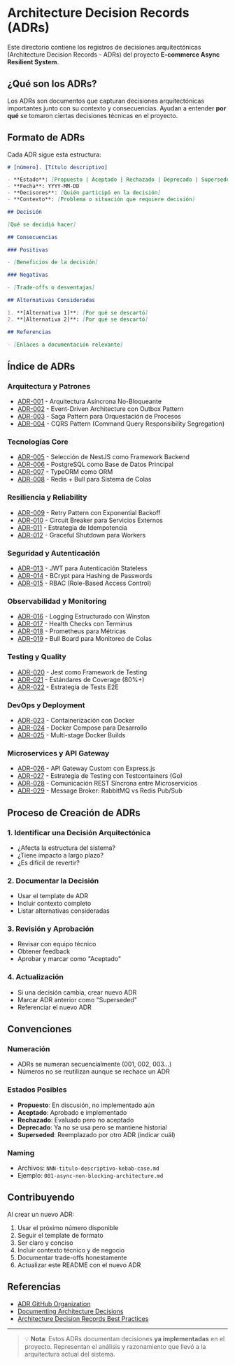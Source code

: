 # Architecture Decision Records (ADRs)

Este directorio contiene los registros de decisiones arquitectónicas (Architecture Decision Records - ADRs) del proyecto **E-commerce Async Resilient System**.

## ¿Qué son los ADRs?

Los ADRs son documentos que capturan decisiones arquitectónicas importantes junto con su contexto y consecuencias. Ayudan a entender **por qué** se tomaron ciertas decisiones técnicas en el proyecto.

## Formato de ADRs

Cada ADR sigue esta estructura:

```markdown
# [número]. [Título descriptivo]

- **Estado**: [Propuesto | Aceptado | Rechazado | Deprecado | Superseded]
- **Fecha**: YYYY-MM-DD
- **Decisores**: [Quién participó en la decisión]
- **Contexto**: [Problema o situación que requiere decisión]

## Decisión

[Qué se decidió hacer]

## Consecuencias

### Positivas

- [Beneficios de la decisión]

### Negativas

- [Trade-offs o desventajas]

## Alternativas Consideradas

1. **[Alternativa 1]**: [Por qué se descartó]
2. **[Alternativa 2]**: [Por qué se descartó]

## Referencias

- [Enlaces a documentación relevante]
```

## Índice de ADRs

### Arquitectura y Patrones

- [ADR-001](001-async-non-blocking-architecture.md) - Arquitectura Asíncrona No-Bloqueante
- [ADR-002](002-event-driven-outbox-pattern.md) - Event-Driven Architecture con Outbox Pattern
- [ADR-003](003-saga-pattern-orchestration.md) - Saga Pattern para Orquestación de Procesos
- [ADR-004](004-cqrs-pattern-implementation.md) - CQRS Pattern (Command Query Responsibility Segregation)

### Tecnologías Core

- [ADR-005](005-nestjs-framework-selection.md) - Selección de NestJS como Framework Backend
- [ADR-006](006-postgresql-database-choice.md) - PostgreSQL como Base de Datos Principal
- [ADR-007](007-typeorm-as-orm.md) - TypeORM como ORM
- [ADR-008](008-redis-bull-queue-system.md) - Redis + Bull para Sistema de Colas

### Resiliencia y Reliability

- [ADR-009](009-retry-pattern-exponential-backoff.md) - Retry Pattern con Exponential Backoff
- [ADR-010](010-circuit-breaker-pattern.md) - Circuit Breaker para Servicios Externos
- [ADR-011](011-idempotency-key-strategy.md) - Estrategia de Idempotencia
- [ADR-012](012-graceful-shutdown-mechanism.md) - Graceful Shutdown para Workers

### Seguridad y Autenticación

- [ADR-013](013-jwt-authentication-strategy.md) - JWT para Autenticación Stateless
- [ADR-014](014-password-hashing-bcrypt.md) - BCrypt para Hashing de Passwords
- [ADR-015](015-role-based-access-control.md) - RBAC (Role-Based Access Control)

### Observabilidad y Monitoring

- [ADR-016](016-structured-logging-winston.md) - Logging Estructurado con Winston
- [ADR-017](017-health-checks-terminus.md) - Health Checks con Terminus
- [ADR-018](018-prometheus-metrics-monitoring.md) - Prometheus para Métricas
- [ADR-019](019-bull-board-dashboard.md) - Bull Board para Monitoreo de Colas

### Testing y Quality

- [ADR-020](020-jest-testing-framework.md) - Jest como Framework de Testing
- [ADR-021](021-test-coverage-standards.md) - Estándares de Coverage (80%+)
- [ADR-022](022-e2e-testing-strategy.md) - Estrategia de Tests E2E

### DevOps y Deployment

- [ADR-023](023-docker-containerization.md) - Containerización con Docker
- [ADR-024](024-docker-compose-development.md) - Docker Compose para Desarrollo
- [ADR-025](025-multi-stage-docker-builds.md) - Multi-stage Docker Builds

### Microservices y API Gateway

- [ADR-026](026-api-gateway-express-custom.md) - API Gateway Custom con Express.js
- [ADR-027](027-testcontainers-vs-mocks-go-testing.md) - Estrategia de Testing con Testcontainers (Go)
- [ADR-028](028-rest-synchronous-communication-strategy.md) - Comunicación REST Síncrona entre Microservicios
- [ADR-029](029-message-broker-rabbitmq-vs-redis-pubsub.md) - Message Broker: RabbitMQ vs Redis Pub/Sub

## Proceso de Creación de ADRs

### 1. **Identificar una Decisión Arquitectónica**

- ¿Afecta la estructura del sistema?
- ¿Tiene impacto a largo plazo?
- ¿Es difícil de revertir?

### 2. **Documentar la Decisión**

- Usar el template de ADR
- Incluir contexto completo
- Listar alternativas consideradas

### 3. **Revisión y Aprobación**

- Revisar con equipo técnico
- Obtener feedback
- Aprobar y marcar como "Aceptado"

### 4. **Actualización**

- Si una decisión cambia, crear nuevo ADR
- Marcar ADR anterior como "Superseded"
- Referenciar el nuevo ADR

## Convenciones

### Numeración

- ADRs se numeran secuencialmente (001, 002, 003...)
- Números no se reutilizan aunque se rechace un ADR

### Estados Posibles

- **Propuesto**: En discusión, no implementado aún
- **Aceptado**: Aprobado e implementado
- **Rechazado**: Evaluado pero no aceptado
- **Deprecado**: Ya no se usa pero se mantiene historial
- **Superseded**: Reemplazado por otro ADR (indicar cuál)

### Naming

- Archivos: `NNN-titulo-descriptivo-kebab-case.md`
- Ejemplo: `001-async-non-blocking-architecture.md`

## Contribuyendo

Al crear un nuevo ADR:

1. Usar el próximo número disponible
2. Seguir el template de formato
3. Ser claro y conciso
4. Incluir contexto técnico y de negocio
5. Documentar trade-offs honestamente
6. Actualizar este README con el nuevo ADR

## Referencias

- [ADR GitHub Organization](https://adr.github.io/)
- [Documenting Architecture Decisions](https://cognitect.com/blog/2011/11/15/documenting-architecture-decisions)
- [Architecture Decision Records Best Practices](https://github.com/joelparkerhenderson/architecture-decision-record)

---

> 💡 **Nota**: Estos ADRs documentan decisiones **ya implementadas** en el proyecto. Representan el análisis y razonamiento que llevó a la arquitectura actual del sistema.
